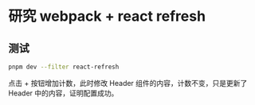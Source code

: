 # 研究 webpack + react refresh

## 测试

```bash
pnpm dev --filter react-refresh
```

点击 + 按钮增加计数，此时修改 Header 组件的内容，计数不变，只是更新了 Header 中的内容，证明配置成功。
